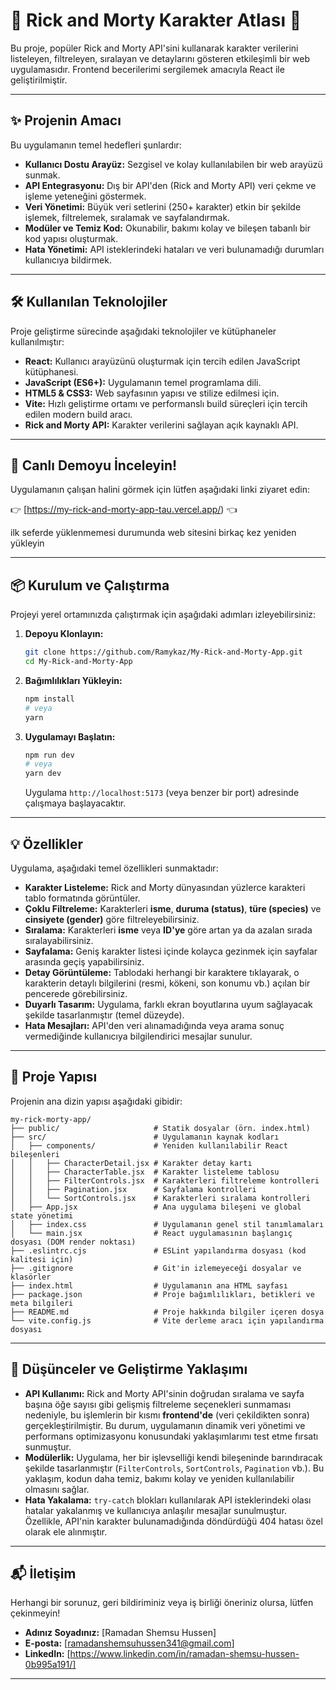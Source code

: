 # 🌌 Rick and Morty Karakter Atlası 🚀

Bu proje, popüler Rick and Morty API'sini kullanarak karakter verilerini listeleyen, filtreleyen, sıralayan ve detaylarını gösteren etkileşimli bir web uygulamasıdır. Frontend becerilerimi sergilemek amacıyla React ile geliştirilmiştir.

---

## ✨ Projenin Amacı

Bu uygulamanın temel hedefleri şunlardır:

*   **Kullanıcı Dostu Arayüz:** Sezgisel ve kolay kullanılabilen bir web arayüzü sunmak.
*   **API Entegrasyonu:** Dış bir API'den (Rick and Morty API) veri çekme ve işleme yeteneğini göstermek.
*   **Veri Yönetimi:** Büyük veri setlerini (250+ karakter) etkin bir şekilde işlemek, filtrelemek, sıralamak ve sayfalandırmak.
*   **Modüler ve Temiz Kod:** Okunabilir, bakımı kolay ve bileşen tabanlı bir kod yapısı oluşturmak.
*   **Hata Yönetimi:** API isteklerindeki hataları ve veri bulunamadığı durumları kullanıcıya bildirmek.

---

## 🛠️ Kullanılan Teknolojiler

Proje geliştirme sürecinde aşağıdaki teknolojiler ve kütüphaneler kullanılmıştır:

*   **React:** Kullanıcı arayüzünü oluşturmak için tercih edilen JavaScript kütüphanesi.
*   **JavaScript (ES6+):** Uygulamanın temel programlama dili.
*   **HTML5 & CSS3:** Web sayfasının yapısı ve stilize edilmesi için.
*   **Vite:** Hızlı geliştirme ortamı ve performanslı build süreçleri için tercih edilen modern build aracı.
*   **Rick and Morty API:** Karakter verilerini sağlayan açık kaynaklı API.

---

## 🚀 Canlı Demoyu İnceleyin!

Uygulamanın çalışan halini görmek için lütfen aşağıdaki linki ziyaret edin:

👉 [https://my-rick-and-morty-app-tau.vercel.app/) 👈

ilk seferde yüklenmemesi durumunda web sitesini birkaç kez yeniden yükleyin

---

## 📦 Kurulum ve Çalıştırma

Projeyi yerel ortamınızda çalıştırmak için aşağıdaki adımları izleyebilirsiniz:

1.  **Depoyu Klonlayın:**
    ```bash
    git clone https://github.com/Ramykaz/My-Rick-and-Morty-App.git
    cd My-Rick-and-Morty-App
    ```

2.  **Bağımlılıkları Yükleyin:**
    ```bash
    npm install
    # veya
    yarn
    ```

3.  **Uygulamayı Başlatın:**
    ```bash
    npm run dev
    # veya
    yarn dev
    ```

    Uygulama `http://localhost:5173` (veya benzer bir port) adresinde çalışmaya başlayacaktır.

---

## 💡 Özellikler

Uygulama, aşağıdaki temel özellikleri sunmaktadır:

*   **Karakter Listeleme:** Rick and Morty dünyasından yüzlerce karakteri tablo formatında görüntüler.
*   **Çoklu Filtreleme:** Karakterleri **isme**, **duruma (status)**, **türe (species)** ve **cinsiyete (gender)** göre filtreleyebilirsiniz.
*   **Sıralama:** Karakterleri **isme** veya **ID'ye** göre artan ya da azalan sırada sıralayabilirsiniz.
*   **Sayfalama:** Geniş karakter listesi içinde kolayca gezinmek için sayfalar arasında geçiş yapabilirsiniz.
*   **Detay Görüntüleme:** Tablodaki herhangi bir karaktere tıklayarak, o karakterin detaylı bilgilerini (resmi, kökeni, son konumu vb.) açılan bir pencerede görebilirsiniz.
*   **Duyarlı Tasarım:** Uygulama, farklı ekran boyutlarına uyum sağlayacak şekilde tasarlanmıştır (temel düzeyde).
*   **Hata Mesajları:** API'den veri alınamadığında veya arama sonuç vermediğinde kullanıcıya bilgilendirici mesajlar sunulur.

---

## 📂 Proje Yapısı

Projenin ana dizin yapısı aşağıdaki gibidir:

```text
my-rick-morty-app/
├── public/                     # Statik dosyalar (örn. index.html)
├── src/                        # Uygulamanın kaynak kodları
│   ├── components/             # Yeniden kullanılabilir React bileşenleri
│   │   ├── CharacterDetail.jsx # Karakter detay kartı
│   │   ├── CharacterTable.jsx  # Karakter listeleme tablosu
│   │   ├── FilterControls.jsx  # Karakterleri filtreleme kontrolleri
│   │   ├── Pagination.jsx      # Sayfalama kontrolleri
│   │   └── SortControls.jsx    # Karakterleri sıralama kontrolleri
│   ├── App.jsx                 # Ana uygulama bileşeni ve global state yönetimi
│   ├── index.css               # Uygulamanın genel stil tanımlamaları
│   └── main.jsx                # React uygulamasının başlangıç dosyası (DOM render noktası)
├── .eslintrc.cjs               # ESLint yapılandırma dosyası (kod kalitesi için)
├── .gitignore                  # Git'in izlemeyeceği dosyalar ve klasörler
├── index.html                  # Uygulamanın ana HTML sayfası
├── package.json                # Proje bağımlılıkları, betikleri ve meta bilgileri
├── README.md                   # Proje hakkında bilgiler içeren dosya
└── vite.config.js              # Vite derleme aracı için yapılandırma dosyası
```

---

## 💭 Düşünceler ve Geliştirme Yaklaşımı

*   **API Kullanımı:** Rick and Morty API'sinin doğrudan sıralama ve sayfa başına öğe sayısı gibi gelişmiş filtreleme seçenekleri sunmaması nedeniyle, bu işlemlerin bir kısmı **frontend'de** (veri çekildikten sonra) gerçekleştirilmiştir. Bu durum, uygulamanın dinamik veri yönetimi ve performans optimizasyonu konusundaki yaklaşımlarımı test etme fırsatı sunmuştur.
*   **Modülerlik:** Uygulama, her bir işlevselliği kendi bileşeninde barındıracak şekilde tasarlanmıştır (`FilterControls`, `SortControls`, `Pagination` vb.). Bu yaklaşım, kodun daha temiz, bakımı kolay ve yeniden kullanılabilir olmasını sağlar.
*   **Hata Yakalama:** `try-catch` blokları kullanılarak API isteklerindeki olası hatalar yakalanmış ve kullanıcıya anlaşılır mesajlar sunulmuştur. Özellikle, API'nin karakter bulunamadığında döndürdüğü 404 hatası özel olarak ele alınmıştır.

---

## 📬 İletişim

Herhangi bir sorunuz, geri bildiriminiz veya iş birliği öneriniz olursa, lütfen çekinmeyin!

*   **Adınız Soyadınız:** \[Ramadan Shemsu Hussen]
*   **E-posta:** \[ramadanshemsuhussen341@gmail.com]
*   **LinkedIn:** [https://www.linkedin.com/in/ramadan-shemsu-hussen-0b995a191/]

---


